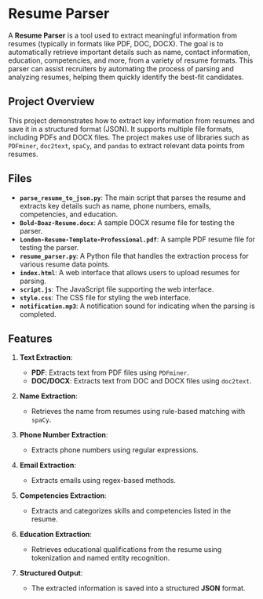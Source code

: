 # Resume Parser

A **Resume Parser** is a tool used to extract meaningful information from resumes (typically in formats like PDF, DOC, DOCX). The goal is to automatically retrieve important details such as name, contact information, education, competencies, and more, from a variety of resume formats. This parser can assist recruiters by automating the process of parsing and analyzing resumes, helping them quickly identify the best-fit candidates.

## Project Overview

This project demonstrates how to extract key information from resumes and save it in a structured format (JSON). It supports multiple file formats, including PDFs and DOCX files. The project makes use of libraries such as `PDFminer`, `doc2text`, `spaCy`, and `pandas` to extract relevant data points from resumes.

## Files

- **`parse_resume_to_json.py`**: The main script that parses the resume and extracts key details such as name, phone numbers, emails, competencies, and education.
- **`Bold-Boaz-Resume.docx`**: A sample DOCX resume file for testing the parser.
- **`London-Resume-Template-Professional.pdf`**: A sample PDF resume file for testing the parser.
- **`resume_parser.py`**: A Python file that handles the extraction process for various resume data points.
- **`index.html`**: A web interface that allows users to upload resumes for parsing.
- **`script.js`**: The JavaScript file supporting the web interface.
- **`style.css`**: The CSS file for styling the web interface.
- **`notification.mp3`**: A notification sound for indicating when the parsing is completed.

## Features

1. **Text Extraction**:
   - **PDF**: Extracts text from PDF files using `PDFminer`.
   - **DOC/DOCX**: Extracts text from DOC and DOCX files using `doc2text`.

2. **Name Extraction**:
   - Retrieves the name from resumes using rule-based matching with `spaCy`.

3. **Phone Number Extraction**:
   - Extracts phone numbers using regular expressions.

4. **Email Extraction**:
   - Extracts emails using regex-based methods.

5. **Competencies Extraction**:
   - Extracts and categorizes skills and competencies listed in the resume.

6. **Education Extraction**:
   - Retrieves educational qualifications from the resume using tokenization and named entity recognition.

7. **Structured Output**:
   - The extracted information is saved into a structured **JSON** format.
